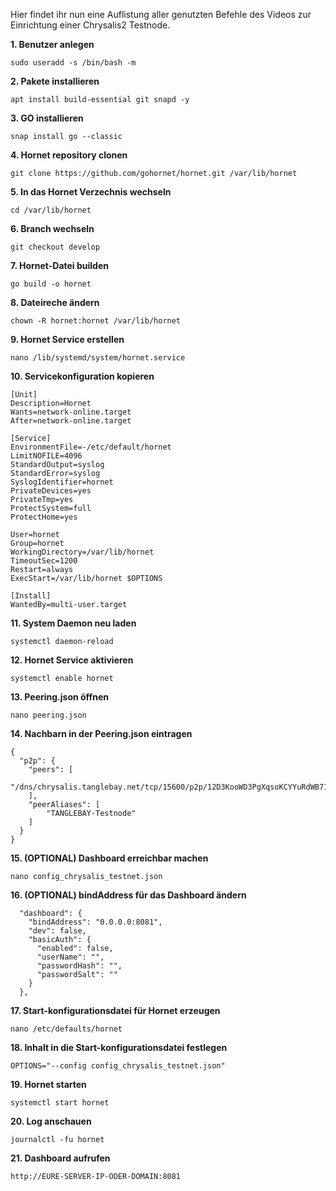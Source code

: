 Hier findet ihr nun eine Auflistung aller genutzten Befehle des Videos zur Einrichtung einer Chrysalis2 Testnode.

**1. Benutzer anlegen**
```
sudo useradd -s /bin/bash -m
```

**2. Pakete installieren**
```
apt install build-essential git snapd -y
```

**3. GO installieren**
```
snap install go --classic
```

**4. Hornet repository clonen**
```
git clone https://github.com/gohornet/hornet.git /var/lib/hornet
```

**5. In das Hornet Verzechnis wechseln**
```
cd /var/lib/hornet
```

**6. Branch wechseln**
```
git checkout develop
```

**7. Hornet-Datei builden**
```
go build -o hornet
```

**8. Dateireche ändern**
```
chown -R hornet:hornet /var/lib/hornet
```

**9. Hornet Service erstellen**
```
nano /lib/systemd/system/hornet.service
```

**10. Servicekonfiguration kopieren**
```
[Unit]
Description=Hornet
Wants=network-online.target
After=network-online.target

[Service]
EnvironmentFile=-/etc/default/hornet
LimitNOFILE=4096
StandardOutput=syslog
StandardError=syslog
SyslogIdentifier=hornet
PrivateDevices=yes
PrivateTmp=yes
ProtectSystem=full
ProtectHome=yes

User=hornet
Group=hornet
WorkingDirectory=/var/lib/hornet
TimeoutSec=1200
Restart=always
ExecStart=/var/lib/hornet $OPTIONS

[Install]
WantedBy=multi-user.target
```

**11. System Daemon neu laden**
```
systemctl daemon-reload
```

**12. Hornet Service aktivieren**
```
systemctl enable hornet
```

**13. Peering.json öffnen**
```
nano peering.json
```

**14. Nachbarn in der Peering.json eintragen**
```
{
  "p2p": {
    "peers": [
        "/dns/chrysalis.tanglebay.net/tcp/15600/p2p/12D3KooWD3PgXqsoKCYYuRdWB71EYEX17mv9HQ1BB2PaDns16UWE"
    ],
    "peerAliases": [
        "TANGLEBAY-Testnode"
    ]
  }
}
```

**15. (OPTIONAL) Dashboard erreichbar machen**
```
nano config_chrysalis_testnet.json
```

**16. (OPTIONAL) bindAddress für das Dashboard ändern**
```
  "dashboard": {
    "bindAddress": "0.0.0.0:8081",
    "dev": false,
    "basicAuth": {
      "enabled": false,
      "userName": "",
      "passwordHash": "",
      "passwordSalt": ""
    }
  },
```

**17. Start-konfigurationsdatei für Hornet erzeugen**
```
nano /etc/defaults/hornet
```

**18. Inhalt in die Start-konfigurationsdatei festlegen**
```
OPTIONS="--config config_chrysalis_testnet.json"
```

**19. Hornet starten**
```
systemctl start hornet
```

**20. Log anschauen**
```
journalctl -fu hornet
```

**21. Dashboard aufrufen**
```
http://EURE-SERVER-IP-ODER-DOMAIN:8081
```

